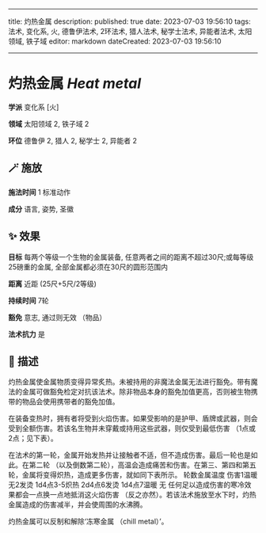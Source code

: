 
---
title: 灼热金属
description: 
published: true
date: 2023-07-03 19:56:10
tags: 法术, 变化系, 火, 德鲁伊法术, 2环法术, 猎人法术, 秘学士法术, 异能者法术, 太阳领域, 铁子域
editor: markdown
dateCreated: 2023-07-03 19:56:10

---

# **灼热金属** *Heat metal*

**学派** 变化系 \[火\] 

**领域** 太阳领域 2, 铁子域 2

**环位** 德鲁伊 2, 猎人 2, 秘学士 2, 异能者 2

## 🪄 施放

**施法时间** 1 标准动作

**成分** 语言, 姿势, 圣徽

## ✨ 效果 

**目标** 每两个等级一个生物的金属装备, 任意两者之间的距离不超过30尺;或每等级25磅重的金属, 全部金属都必须在30尺的圆形范围内 

**距离** 近距 (25尺+5尺/2等级)  

**持续时间** 7轮 

**豁免** 意志, 通过则无效 （物品）

**法术抗力** 是

## 📖 描述

灼热金属使金属物质变得异常炙热。未被持用的非魔法金属无法进行豁免。带有魔法的金属可做豁免检定对抗该法术。除非物品本身的豁免加值更高，否则被生物携带的物品会使用携带者的豁免加值。

在装备变热时，拥有者将受到火焰伤害。如果受影响的是护甲、盾牌或武器，则会受到全额伤害。若该名生物并未穿戴或持用这些武器，则仅受到最低伤害 （1点或2点；见下表）。

在法术的第一轮，金属开始发热并让接触者不适，但不造成伤害。最后一轮也是如此。在第二轮 （以及倒数第二轮），高温会造成痛苦和伤害。在第三、第四和第五轮，金属将变得炽热，造成更多伤害，就如同下表所示。    轮数金属温度 伤害1温暖 无2发烫 1d4点3-5炽热 2d4点6发烫 1d4点7温暖 无     任何足以造成伤害的寒冷效果都会一点换一点地抵消这火焰伤害 （反之亦然）。若该法术施放至水下时，灼热金属造成的伤害减半，并会使周围的水沸腾。

灼热金属可以反制和解除‘冻寒金属 （chill metal）’。
    